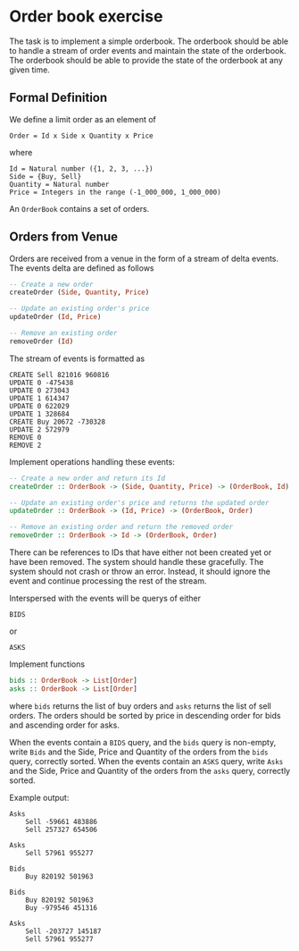 # Order book exercise

The task is to implement a simple orderbook. The orderbook should be able to handle a stream of order events and maintain the state of the orderbook. The orderbook should be able to provide the state of the orderbook at any given time.

## Formal Definition

We define a limit order as an element of

```
Order = Id x Side x Quantity x Price
```

where

```
Id = Natural number ({1, 2, 3, ...})
Side = {Buy, Sell}
Quantity = Natural number
Price = Integers in the range (-1_000_000, 1_000_000)
```

An `OrderBook` contains a set of orders.


## Orders from Venue

Orders are received from a venue in the form of a stream of delta events.
The events delta are defined as follows

```haskell
-- Create a new order
createOrder (Side, Quantity, Price)

-- Update an existing order's price
updateOrder (Id, Price)

-- Remove an existing order
removeOrder (Id)
```

The stream of events is formatted as

```
CREATE Sell 821016 960816
UPDATE 0 -475438
UPDATE 0 273043
UPDATE 1 614347
UPDATE 0 622029
UPDATE 1 328684
CREATE Buy 20672 -730328
UPDATE 2 572979
REMOVE 0
REMOVE 2
```




Implement operations handling these events:

```haskell
-- Create a new order and return its Id
createOrder :: OrderBook -> (Side, Quantity, Price) -> (OrderBook, Id)

-- Update an existing order's price and returns the updated order
updateOrder :: OrderBook -> (Id, Price) -> (OrderBook, Order)

-- Remove an existing order and return the removed order
removeOrder :: OrderBook -> Id -> (OrderBook, Order)
```

There can be references to IDs that have either not been created yet or have been removed. The system should handle these gracefully. The system should not crash or throw an error. Instead, it should ignore the event and continue processing the rest of the stream.


Interspersed with the events will be querys of either

```
BIDS
```

or

```
ASKS
```

Implement functions

```haskell
bids :: OrderBook -> List[Order]
asks :: OrderBook -> List[Order]
```

where `bids` returns the list of buy orders and `asks` returns the list of sell orders. The orders should be sorted by price in descending order for bids and ascending order for asks.

When the events contain a `BIDS` query, and the `bids` query is non-empty, write `Bids` and the Side, Price and Quantity of the orders from the `bids` query, correctly sorted. When the events contain an `ASKS` query, write `Asks` and the Side, Price and Quantity of the orders from the `asks` query, correctly sorted.

Example output:

```
Asks
	Sell -59661 483886
	Sell 257327 654506

Asks
	Sell 57961 955277

Bids
	Buy 820192 501963

Bids
	Buy 820192 501963
	Buy -979546 451316

Asks
	Sell -203727 145187
	Sell 57961 955277
```